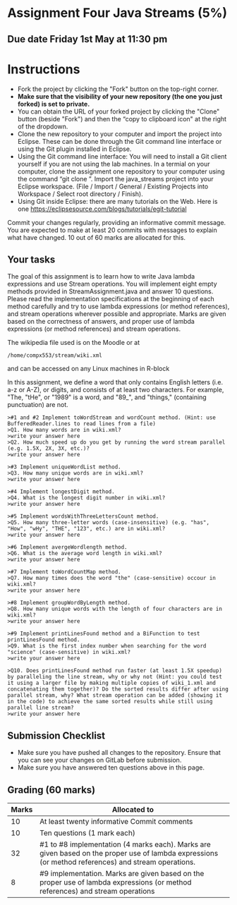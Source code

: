 # Assignment Four Java Streams (5%)

## Due date Friday 1st May at 11:30 pm


# Instructions

*  Fork the project by clicking the "Fork" button on the top-right corner.
*  **Make sure that the visibility of your new repository (the one you just forked) is set to private.**
*  You can obtain the URL of your forked project by clicking the "Clone" button (beside "Fork") and then the “copy to clipboard icon" at the right of the dropdown.
*  Clone the new repository to your computer and import the project into Eclipse. These can be done through the Git command line interface or using the Git plugin installed in Eclipse.
*  Using the Git command line interface: You will need to install a Git client yourself if you are not using the lab machines. In a termial on your computer, clone the assignment one repository to your computer using the command “git clone ”.
   Import the java_streams project into your Eclipse workspace. (File / Import / General / Existing Projects into Workspace / Select root directory / Finish).
*  Using Git inside Eclipse: there are many tutorials on the Web. Here is one https://eclipsesource.com/blogs/tutorials/egit-tutorial

Commit your changes regularly, providing an informative commit message. You are expected to make at least 20 commits with messages to explain what have changed. 10 out of 60 marks are allocated for this.

## Your tasks
The goal of this assignment is to learn how to write Java lambda expressions and use Stream operations. You will implement eight empty methods provided in StreamAssignment.java and answer 10 questions. Please read the implementation specifications at the beginning of each method carefully and try to use lambda expressions (or method references), and stream operations wherever possible and appropriate.
Marks are given based on the correctness of answers, and proper use of lambda expressions (or method references) and stream operations.

The wikipedia file used is on the Moodle or at 
```
/home/compx553/stream/wiki.xml
```
and can be accessed on any Linux machines in R-block

In this assignment, we define a word that only contains English letters (i.e. a-z or A-Z), or digits, and consists of at least two characters. For example, "The, "tHe", or "1989" is a word, and "89_", and "things," (containing punctuation) are not.

```
>#1 and #2 Implement toWordStream and wordCount method. (Hint: use BufferedReader.lines to read lines from a file)
>Q1. How many words are in wiki.xml?
>write your answer here 
>Q2. How much speed up do you get by running the word stream parallel (e.g. 1.5X, 2X, 3X, etc.)?
>write your answer here 
```
```
>#3 Implement uniqueWordList method.
>Q3. How many unique words are in wiki.xml?
>write your answer here
```
```
>#4 Implement longestDigit method. 
>Q4. What is the longest digit number in wiki.xml?
>write your answer here
```

```
>#5 Implement wordsWithThreeLettersCount method. 
>Q5. How many three-letter words (case-insensitive) (e.g. "has", "How", "wHy", "THE", "123", etc.) are in wiki.xml?
>write your answer here
```
```
>#6 Implement avergeWordlength method.
>Q6. What is the average word length in wiki.xml?
>write your answer here
```
```
>#7 Implement toWordCountMap method.
>Q7. How many times does the word "the" (case-sensitive) occour in wiki.xml?
>write your answer here
```

```
>#8 Implement groupWordByLength method.
>Q8. How many unique words with the length of four characters are in wiki.xml?
>write your answer here
```

```
>#9 Implement printLinesFound method and a BiFunction to test printLinesFound method.
>Q9. What is the first index number when searching for the word "science" (case-sensitive) in wiki.xml?
>write your answer here
```

```
>Q10. Does printLinesFound method run faster (at least 1.5X speedup) by paralleling the line stream, why or why not (Hint: you could test it using a larger file by making multiple copies of wiki_1.xml and concatenating them together)? Do the sorted results differ after using parallel stream, why? What stream operation can be added (showing it in the code) to achieve the same sorted results while still using parallel line stream?
>write your answer here
```

## Submission Checklist
* Make sure you have pushed all changes to the repository. Ensure that you can see your changes on GitLab before submission.
* Make sure you have answered ten questions above in this page.

## Grading (60 marks) 

|Marks|Allocated to|
|-----|-------|
|10|At least twenty informative Commit comments |
|10| Ten questions (1 mark each) |
|32 |#1 to #8 implementation (4 marks each). Marks are given based on the proper use of lambda expressions (or method references) and stream operations. |
|8 |#9 implementation. Marks are given based on the proper use of lambda expressions (or method references) and stream operations|

